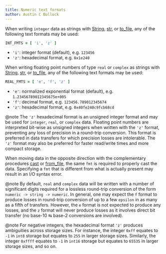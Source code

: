 ```yaml
---
title: Numeric text formats
author: Austin C Bullock
---
```


When writing `integer` data as strings with [String](../Ref/string.html), [str](../Ref/str.html), or [to_file](../Ref/to_file.html), any of the following text formats may be used:

```fortran
INT_FMTS = [ 'i', 'z' ]
```

* `'i'`: integer format (default), e.g. `123456`
* `'z'`: hexadecimal format, e.g. `0x1e240`

When writing floating point numbers of type `real` or `complex` as strings with [String](../Ref/string.html), [str](../Ref/str.html), or [to_file](../Ref/to_file.html), any of the following text formats may be used:

```fortran
REAL_FMTS = [ 'e', 'f', 'z' ]
```

* `'e'`: normalized exponential format (default), e.g. `1.23456789012345675e+005`
* `'f'`: decimal format, e.g. `123456.789012345674`
* `'z'`: hexadecimal format, e.g. `0x40fe240c9fcb68cd`

@note The `'z'` hexadecimal format is an unsigned integer format and may be used for `integer`, `real`, or `complex` data. Floating point numbers are interpreted bit-wise as unsigned integers when written with the `'z'` format, preventing any loss of precision in a round-trip conversion. This format is preferred in data transfers for which precision losses are intolerable. The `'z'` format may also be preferred for faster read/write times and more compact storage.

When moving data in the opposite direction with the complementary procedures [cast](../Ref/cast.html) or [from_file](../Ref/from_file.html), the same `fmt` is required to properly cast the data. Specifying a `fmt` that is different from what is actually present may result in an I/O syntax error.

@note By default, `real` and `complex` data will be written with a number of significant digits required for a lossless round-trip conversion of the form `numeric -> string -> numeric`. In general, one may expect the `f` format to produce losses in round-trip conversion of up to a few `epsilon` in as many as a fifth of transfers. However, the `e` format is not expected to produce any losses, and the `z` format will never produce losses as it involves direct bit transfer (no base-10 ⇆ base-2 conversions are involved).

@note For negative integers, the hexadecimal format `'z'` produces ambiguities across storage sizes. For instance, the integer `0xff` equates to `-1` in `int8` storage but equates to `255` in larger storage sizes. Similarly, the integer `0xffff` equates to `-1` in `int16` storage but equates to `65535` in larger storage sizes, and so on.
